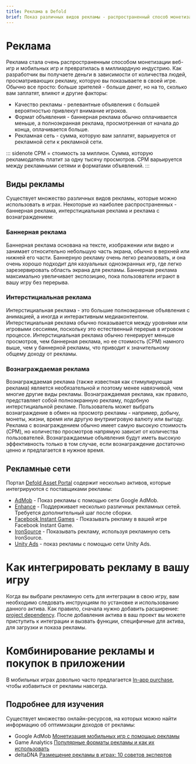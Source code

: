 ```yaml
---
title: Реклама в Defold
brief: Показ различных видов рекламы - распространенный способ монетизации мобильных и веб игр. В этом руководстве показано несколько способов монетизации игры с помощью рекламы.
---
```


# Реклама

Реклама стала очень распространенным способом монетизации веб-игр и мобильных игр и превратилась в миллиардную индустрию. Как разработчик вы получаете деньги в зависимости от количества людей, просматривающих рекламу, которую вы показываете в своей игре. Обычно все просто: больше зрителей - больше денег, но на то, сколько вам заплатят, влияют и другие факторы:

* Качество рекламы - релевантные объявления с большей вероятностью привлекут внимание игроков.
* Формат объявления - баннерная реклама обычно оплачивается меньше, а полноэкранная реклама, просмотренная от начала до конца, оплачивается больше.
* Рекламная сеть - сумма, которую вам заплатят, варьируется от рекламной сети к рекламной сети.

::: sidenote
CPM = стоимость за миллион. Сумма, которую рекламодатель платит за одну тысячу просмотров. CPM варьируется между рекламными сетями и форматами объявлений.
:::

## Виды рекламы

Существует множество различных видов рекламы, которые можно использовать в играх. Некоторые из наиболее распространенных - баннерная реклама, интерстициальная реклама и реклама с вознаграждением:

### Баннерная реклама

Баннерная реклама основана на тексте, изображении или видео и занимает относительно небольшую часть экрана, обычно в верхней или нижней его части. Баннерную рекламу очень легко реализовать, и она очень хорошо подходит для казуальных одноэкранных игр, где легко зарезервировать область экрана для рекламы. Баннерная реклама максимально увеличивает экспозицию, пока пользователи играют в вашу игру без перерыва.

### Интерстициальная реклама

Интерстициальная реклама - это большие полноэкранные объявления с анимацией, а иногда и интерактивным медиаконтентом. Интерстициальная реклама обычно показывается между уровнями или игровыми сессиями, поскольку это естественный перерыв в игровом процессе. Интерстициальная реклама обычно генерирует меньше просмотров, чем баннерная реклама, но ее стоимость (CPM) намного выше, чем у баннерной рекламы, что приводит к значительному общему доходу от рекламы.

### Вознаграждаемая реклама

Вознаграждаемая реклама (также известная как стимулирующая реклама) является необязательной и поэтому менее навязчивой, чем многие другие виды рекламы. Вознаграждаемая реклама, как правило, представляет собой полноэкранную рекламу, подобную интерстициальной рекламе. Пользователь может выбрать вознаграждение в обмен на просмотр рекламы - например, добычу, монеты, жизни, время или другую внутриигровую валюту или выгоду. Реклама с вознаграждением обычно имеет самую высокую стоимость (CPM), но количество просмотров напрямую зависит от количества пользователей. Вознаграждаемые объявления будут иметь высокую эффективность только в том случае, если вознаграждение достаточно ценно и предлагается в нужное время.


## Рекламные сети

Портал [Defold Asset Portal](/tags/stars/ads/) содержит несколько активов, которые интегрируются с поставщиками рекламы:

* [AdMob](https://defold.com/assets/admob-defold/) - Показ рекламы с помощью сети Google AdMob.
* [Enhance](https://defold.com/assets/enhance/) - Поддерживает несколько различных рекламных сетей. Требуется дополнительный шаг после сборки.
* [Facebook Instant Games](https://defold.com/assets/facebookinstantgames/) - Показывать рекламу в вашей игре Facebook Instant Game.
* [IronSource](https://defold.com/assets/ironsource/) - Показывать рекламу, используя рекламную сеть IronSource.
* [Unity Ads](https://defold.com/assets/defvideoads/) - показ рекламы с помощью сети Unity Ads.


# Как интегрировать рекламу в вашу игру

Когда вы выбрали рекламную сеть для интеграции в свою игру, вам необходимо следовать инструкциям по установке и использованию данного актива. Как правило, сначала нужно добавить расширение: [project dependency](/manuals/libraries/#setting-up-library-dependencies). После добавления актива в ваш проект вы можете приступить к интеграции и вызвать функции, специфичные для актива, для загрузки и показа рекламы.


# Комбинирование рекламы и покупок в приложении

В мобильных играх довольно часто предлагается [In-app purchase](/manuals/iap), чтобы избавиться от рекламы навсегда.


## Подробнее для изучения

Существует множество онлайн-ресурсов, на которых можно найти информацию об оптимизации доходов от рекламы:

* Google AdMob [Монетизация мобильных игр с помощью рекламы](https://admob.google.com/home/resources/monetize-mobile-game-with-ads/)
* Game Analytics [Популярные форматы рекламы и как их использовать](https://gameanalytics.com/blog/popular-mobile-game-ad-formats.html)
* deltaDNA [Размещение рекламы в играх: 10 советов экспертов](https://deltadna.com/blog/ad-serving-in-games-10-tips/)
